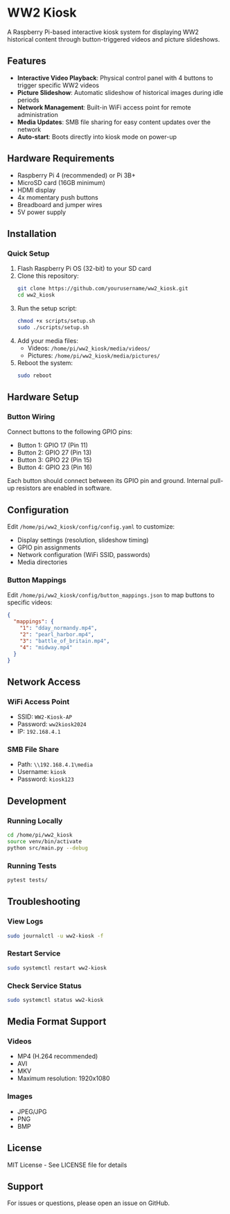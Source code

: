 # WW2 Kiosk

A Raspberry Pi-based interactive kiosk system for displaying WW2 historical content through button-triggered videos and picture slideshows.

## Features

- **Interactive Video Playback**: Physical control panel with 4 buttons to trigger specific WW2 videos
- **Picture Slideshow**: Automatic slideshow of historical images during idle periods
- **Network Management**: Built-in WiFi access point for remote administration
- **Media Updates**: SMB file sharing for easy content updates over the network
- **Auto-start**: Boots directly into kiosk mode on power-up

## Hardware Requirements

- Raspberry Pi 4 (recommended) or Pi 3B+
- MicroSD card (16GB minimum)
- HDMI display
- 4x momentary push buttons
- Breadboard and jumper wires
- 5V power supply

## Installation

### Quick Setup

1. Flash Raspberry Pi OS (32-bit) to your SD card
2. Clone this repository:
   ```bash
   git clone https://github.com/yourusername/ww2_kiosk.git
   cd ww2_kiosk
   ```
3. Run the setup script:
   ```bash
   chmod +x scripts/setup.sh
   sudo ./scripts/setup.sh
   ```
4. Add your media files:
   - Videos: `/home/pi/ww2_kiosk/media/videos/`
   - Pictures: `/home/pi/ww2_kiosk/media/pictures/`
5. Reboot the system:
   ```bash
   sudo reboot
   ```

## Hardware Setup

### Button Wiring

Connect buttons to the following GPIO pins:
- Button 1: GPIO 17 (Pin 11)
- Button 2: GPIO 27 (Pin 13)
- Button 3: GPIO 22 (Pin 15)
- Button 4: GPIO 23 (Pin 16)

Each button should connect between its GPIO pin and ground. Internal pull-up resistors are enabled in software.

## Configuration

Edit `/home/pi/ww2_kiosk/config/config.yaml` to customize:
- Display settings (resolution, slideshow timing)
- GPIO pin assignments
- Network configuration (WiFi SSID, passwords)
- Media directories

### Button Mappings

Edit `/home/pi/ww2_kiosk/config/button_mappings.json` to map buttons to specific videos:
```json
{
  "mappings": {
    "1": "dday_normandy.mp4",
    "2": "pearl_harbor.mp4",
    "3": "battle_of_britain.mp4",
    "4": "midway.mp4"
  }
}
```

## Network Access

### WiFi Access Point
- SSID: `WW2-Kiosk-AP`
- Password: `ww2kiosk2024`
- IP: `192.168.4.1`

### SMB File Share
- Path: `\\192.168.4.1\media`
- Username: `kiosk`
- Password: `kiosk123`

## Development

### Running Locally
```bash
cd /home/pi/ww2_kiosk
source venv/bin/activate
python src/main.py --debug
```

### Running Tests
```bash
pytest tests/
```

## Troubleshooting

### View Logs
```bash
sudo journalctl -u ww2-kiosk -f
```

### Restart Service
```bash
sudo systemctl restart ww2-kiosk
```

### Check Service Status
```bash
sudo systemctl status ww2-kiosk
```

## Media Format Support

### Videos
- MP4 (H.264 recommended)
- AVI
- MKV
- Maximum resolution: 1920x1080

### Images
- JPEG/JPG
- PNG
- BMP

## License

MIT License - See LICENSE file for details

## Support

For issues or questions, please open an issue on GitHub.